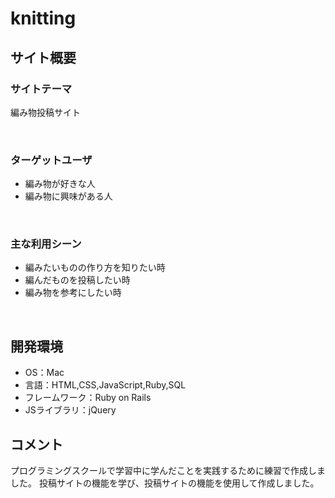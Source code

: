 # knitting<!--ここにアプリ名を入力-->

## サイト概要
### サイトテーマ  
編み物投稿サイト

​
### ターゲットユーザ  
* 編み物が好きな人 
* 編み物に興味がある人 

​
### 主な利用シーン  
* 編みたいものの作り方を知りたい時 
* 編んだものを投稿したい時  
* 編み物を参考にしたい時

​
## 開発環境
- OS：Mac
- 言語：HTML,CSS,JavaScript,Ruby,SQL
- フレームワーク：Ruby on Rails
- JSライブラリ：jQuery
​
## コメント
プログラミングスクールで学習中に学んだことを実践するために練習で作成しました。
投稿サイトの機能を学び、投稿サイトの機能を使用して作成しました。